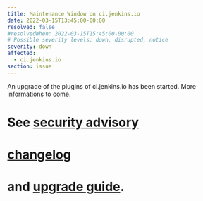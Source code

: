 ```yaml
---
title: Maintenance Window on ci.jenkins.io
date: 2022-03-15T13:45:00-00:00
resolved: false
#resolvedWhen: 2022-03-15T15:45:00-00:00
# Possible severity levels: down, disrupted, notice
severity: down
affected:
  - ci.jenkins.io
section: issue
---
```


An upgrade of the plugins of ci.jenkins.io has been started. More informations to come.

# See [security advisory](https://www.jenkins.io/security/advisory/2022-01-12/)
# [changelog](https://www.jenkins.io/changelog-stable/#v2.319.2) 
# and [upgrade guide](https://www.jenkins.io/doc/upgrade-guide/2.319/#upgrading-to-jenkins-lts-2-319-2).
